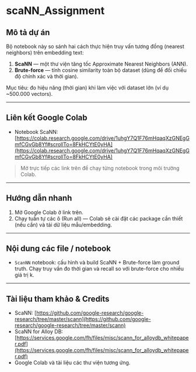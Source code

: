 # scaNN_Assignment

## Mô tả dự án

Bộ notebook này so sánh hai cách thực hiện truy vấn tương đồng (nearest neighbors) trên embedding text:

1. **ScaNN** — một thư viện tăng tốc Approximate Nearest Neighbors (ANN).
2. **Brute-force** — tính cosine similarity toàn bộ dataset (dùng để đối chiếu độ chính xác và thời gian).

Mục tiêu: đo hiệu năng (thời gian) khi làm việc với dataset lớn (ví dụ ~500.000 vectors).

---

## Liên kết Google Colab

* Notebook ScaNN: [https://colab.research.google.com/drive/1uhgY7Q1F76mHqaqXzGNEgGmfCGvGb8Yf#scrollTo=8FkHCYtE0yHA](https://colab.research.google.com/drive/1uhgY7Q1F76mHqaqXzGNEgGmfCGvGb8Yf#scrollTo=8FkHCYtE0yHA)

> Mở trực tiếp các link trên để chạy từng notebook trong môi trường Colab.

---

## Hướng dẫn nhanh

1. Mở Google Colab ở link trên.
2. Chạy tuần tự các ô (Run all) — Colab sẽ cài đặt các package cần thiết (nếu cần) và tải dữ liệu mẫu/embedding.

---

## Nội dung các file / notebook

* `ScanNN` notebook: cấu hình và build ScaNN + Brute-force làm ground truth. Chạy truy vấn đo thời gian và recall so với brute-force cho nhiều giá trị k.

---

## Tài liệu tham khảo & Credits

* ScaNN: [https://github.com/google-research/google-research/tree/master/scann](https://github.com/google-research/google-research/tree/master/scann)
* ScaNN for Alloy DB: [https://services.google.com/fh/files/misc/scann_for_alloydb_whitepaper.pdf](https://services.google.com/fh/files/misc/scann_for_alloydb_whitepaper.pdf)
* Google Colab và tài liệu các thư viện tương ứng.